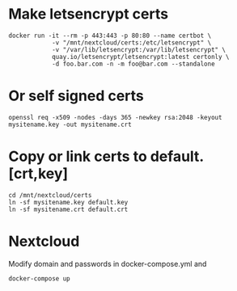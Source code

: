 # Make letsencrypt certs
```
docker run -it --rm -p 443:443 -p 80:80 --name certbot \
            -v "/mnt/nextcloud/certs:/etc/letsencrypt" \
            -v "/var/lib/letsencrypt:/var/lib/letsencrypt" \
            quay.io/letsencrypt/letsencrypt:latest certonly \
			-d foo.bar.com -n -m foo@bar.com --standalone
```

# Or self signed certs
```
openssl req -x509 -nodes -days 365 -newkey rsa:2048 -keyout mysitename.key -out mysitename.crt
```

# Copy or link certs to default.[crt,key]
```
cd /mnt/nextcloud/certs
ln -sf mysitename.key default.key
ln -sf mysitename.crt default.crt
```

# Nextcloud
Modify domain and passwords in docker-compose.yml and
```
docker-compose up
```

